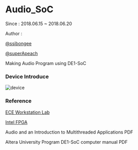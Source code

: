 # Audio_SoC
Since : 2018.06.15 ~ 2018.06.20

Author : 

[@ssibongee](https://github.com/ssibongee)

[@superApeach](https://github.com/superApeach)



Making Audio Program using DE1-SoC

### Device Introduce

![device](https://github.com/ssibongee/Audio_SoC/blob/master/img/device.png?raw=true)



### Reference

[ECE Workstation Lab](<http://www-ug.eecg.utoronto.ca/desl/nios_devices_SoC/dev_audio.html>)

[Intel FPGA ](https://www.altera.com/support/training/university/materials-lab-exercises.html)

Audio and an Introduction to Multithreaded Applications PDF

Altera University Program DE1-SoC computer manual PDF
